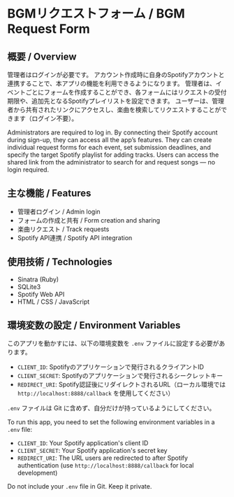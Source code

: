 # BGMリクエストフォーム / BGM Request Form

## 概要 / Overview

管理者はログインが必要です。
アカウント作成時に自身のSpotifyアカウントと連携することで、本アプリの機能を利用できるようになります。
管理者は、イベントごとにフォームを作成することができ、各フォームにはリクエストの受付期限や、追加先となるSpotifyプレイリストを設定できます。
ユーザーは、管理者から共有されたリンクにアクセスし、楽曲を検索してリクエストすることができます（ログイン不要）。

Administrators are required to log in.
By connecting their Spotify account during sign-up, they can access all the app’s features.
They can create individual request forms for each event, set submission deadlines, and specify the target Spotify playlist for adding tracks.
Users can access the shared link from the administrator to search for and request songs — no login required.

## 主な機能 / Features

- 管理者ログイン / Admin login
- フォームの作成と共有 / Form creation and sharing
- 楽曲リクエスト / Track requests
- Spotify API連携 / Spotify API integration

## 使用技術 / Technologies

- Sinatra (Ruby)
- SQLite3
- Spotify Web API
- HTML / CSS / JavaScript

## 環境変数の設定 / Environment Variables

このアプリを動かすには、以下の環境変数を `.env` ファイルに設定する必要があります。

- `CLIENT_ID`: Spotifyのアプリケーションで発行されるクライアントID  
- `CLIENT_SECRET`: Spotifyのアプリケーションで発行されるシークレットキー  
- `REDIRECT_URI`: Spotify認証後にリダイレクトされるURL（ローカル環境では `http://localhost:8888/callback` を使用してください）

`.env` ファイルは Git に含めず、自分だけが持っているようにしてください。

To run this app, you need to set the following environment variables in a `.env` file:

- `CLIENT_ID`: Your Spotify application's client ID  
- `CLIENT_SECRET`: Your Spotify application's secret key  
- `REDIRECT_URI`: The URL users are redirected to after Spotify authentication (use `http://localhost:8888/callback` for local development)

Do not include your `.env` file in Git. Keep it private.
